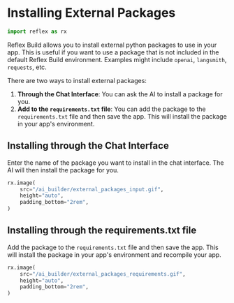 # Installing External Packages

```python exec
import reflex as rx
```

Reflex Build allows you to install external python packages to use in your app. This is useful if you want to use a package that is not included in the default Reflex Build environment. Examples might include `openai`, `langsmith`, `requests`, etc.

There are two ways to install external packages:

1. **Through the Chat Interface**: You can ask the AI to install a package for you.
2. **Add to the `requirements.txt` file**: You can add the package to the `requirements.txt` file and then save the app. This will install the package in your app's environment.

## Installing through the Chat Interface

Enter the name of the package you want to install in the chat interface. The AI will then install the package for you.

```python eval
rx.image(
    src="/ai_builder/external_packages_input.gif",
    height="auto",
    padding_bottom="2rem",
)
```


## Installing through the requirements.txt file

Add the package to the `requirements.txt` file and then save the app. This will install the package in your app's environment and recompile your app.

```python eval
rx.image(
    src="/ai_builder/external_packages_requirements.gif",
    height="auto",
    padding_bottom="2rem",
)
```